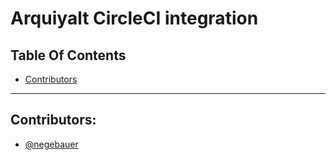 # Arquiyalt CircleCI integration

## Table Of Contents

- [Contributors](#contributors)

***

## Contributors:

- [@negebauer](https://github.com/negebauer)

